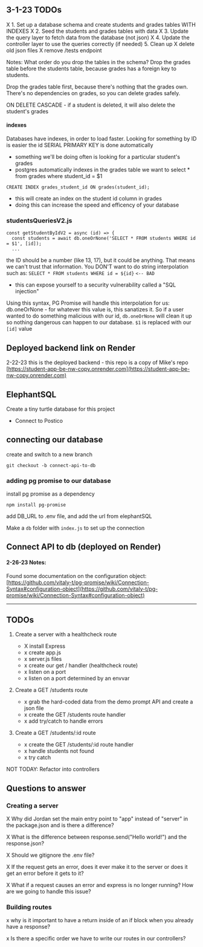 ## 3-1-23 TODOs
X 1. Set up a database schema and create students and grades tables WITH INDEXES
X 2. Seed the students and grades tables with data
X 3. Update the query layer to fetch data from the database (not json)
X 4. Update the controller layer to use the queries correctly (if needed)
5. Clean up 
X delete old json files
X remove /tests endpoint


Notes:
What order do you drop the tables in the schema? Drop the grades table before the students table, because grades has a foreign key to students.

Drop the grades table first, because there's nothing that the grades own. There's no dependencies on grades, so you can delete grades safely.

ON DELETE CASCADE - if a student is deleted, it will also delete the student's grades

#### indexes
Databases have indexes, in order to load faster.
Looking for something by ID is easier
the id SERIAL PRIMARY KEY is done automatically
- something we'll be doing often is looking for a particular student's grades
- postgres automatically indexes in the grades table
we want to select * from grades where student_id = $1
```
CREATE INDEX grades_student_id ON grades(student_id);
```
- this will create an index on the student id column in grades
- doing this can increase the speed and efficency of your database


### studentsQueriesV2.js
```
const getStudentByIdV2 = async (id) => {
  const students = await db.oneOrNone('SELECT * FROM students WHERE id = $1', [id]);
  ...
```
the ID should be a number (like 13, 17), but it could be anything. That means we can't trust that information.
You DON'T want to do string interpolation such as:
`SELECT * FROM students WHERE id = ${id}` `<-- BAD`
- this can expose yourself to a security vulnerability called a "SQL injection"

Using this syntax, PG Promise will handle this interpolation for us:
db.oneOrNone - for whatever this value is, this sanatizes it. So if a user wanted to do something malicious with our id, `db.oneOrNone` will clean it up so nothing dangerous can happen to our database. 
`$1` is replaced with our `[id]` value


## Deployed backend link on Render
2-22-23 this is the deployed backend - this repo is a copy of Mike's repo
[https://student-app-be-nw-copy.onrender.com](https://student-app-be-nw-copy.onrender.com)


## ElephantSQL
Create a tiny turtle database for this project
- Connect to Postico

## connecting our database
create and switch to a new branch
```
git checkout -b connect-api-to-db
```

### adding pg promise to our database
install pg promise as a dependency
```
npm install pg-promise
```

add DB_URL to .env file, and add the url from elephantSQL

Make a `db` folder with `index.js` to set up the connection

## Connect API to db (deployed on Render)


#### 2-26-23 Notes:
Found some documentation on the configuration object:
[https://github.com/vitaly-t/pg-promise/wiki/Connection-Syntax#configuration-object](https://github.com/vitaly-t/pg-promise/wiki/Connection-Syntax#configuration-object)

---


## TODOs
1. Create a server with a healthcheck route
    - X install Express
    - x create app.js
    - x server.js files
    - x create our get / handler (healthcheck route)
    - x listen on a port
    - x listen on a port determined by an envvar

2. Create a GET /students route
    - x grab the hard-coded data from the demo prompt API and create a json file
    - x create the GET /students route handler
    - x add try/catch to handle errors

3. Create a GET /students/:id route
    - x create the GET /students/:id route handler
    - x handle students not found
    - x try catch

NOT TODAY: Refactor into controllers

## Questions to answer
### Creating a server
X Why did Jordan set the main entry point to "app" instead of "server" in the package.json and is there a difference?

X What is the difference between response.send("Hello world!") and the response.json?

X Should we gitignore the .env file?

X If the request gets an error, does it ever make it to the server or does it get an error before it gets to it?

X What if a request causes an error and express is no longer running? How are we going to handle this issue?

### Building routes
x why is it important to have a return inside of an if block when you already have a response?

x Is there a specific order we have to write our routes in our controllers?
